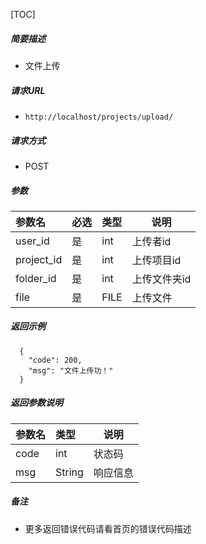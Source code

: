

[TOC]
    
##### 简要描述

- 文件上传

##### 请求URL
- ` http://localhost/projects/upload/ `
  
##### 请求方式
- POST 

##### 参数

| 参数名        |必选| 类型   | 说明      |
|:-----------|:---|:-----|---------|
| user_id    |是  | int  | 上传者id   |
| project_id |是  | int  | 上传项目id  |
| folder_id  |是  | int  | 上传文件夹id |
| file       |是  | FILE | 上传文件    |

##### 返回示例 

``` 
  {
    "code": 200,
    "msg": "文件上传功！"
  }
```

##### 返回参数说明 

|参数名|类型|说明|
|:-----  |:-----|-----                           |
|code |int   |状态码  |
|msg |String   |响应信息  |


##### 备注 

- 更多返回错误代码请看首页的错误代码描述





